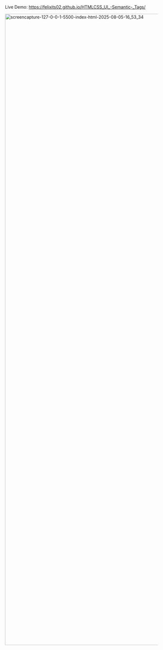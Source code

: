 Live Demo: https://felixits02.github.io/HTMLCSS_UI_-Semantic-_Tags/

<img width="1366" height="2076" alt="screencapture-127-0-0-1-5500-index-html-2025-08-05-16_53_34" src="https://github.com/user-attachments/assets/e67f3d55-5479-4a87-9827-177f752205ce" />
